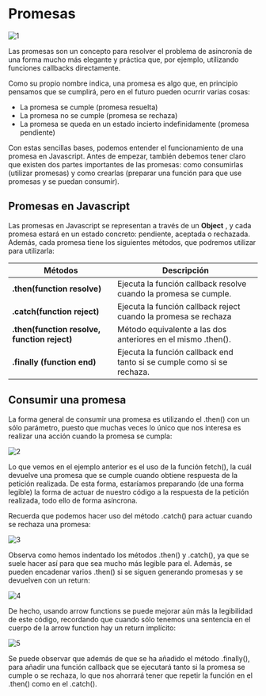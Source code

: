 # Promesas

![1](https://lenguajejs.com/javascript/asincronia/promesas/promises.png)

Las promesas son un concepto para resolver el problema de asincronía de una forma mucho más elegante y práctica que, por ejemplo, utilizando funciones callbacks directamente.

Como su propio nombre indica, una promesa es algo que, en principio pensamos que se cumplirá, pero en el futuro pueden ocurrir varias cosas:
- La promesa se cumple (promesa resuelta)
- La promesa no se cumple (promesa se rechaza)
- La promesa se queda en un estado incierto indefinidamente (promesa pendiente)

Con estas sencillas bases, podemos entender el funcionamiento de una promesa en Javascript. Antes de empezar, también debemos tener claro que existen dos partes importantes de las promesas: como consumirlas (utilizar promesas) y como crearlas (preparar una función para que use promesas y se puedan consumir).

## Promesas en Javascript

Las promesas en Javascript se representan a través de un **Object** , y cada promesa estará en un estado concreto: pendiente, aceptada o rechazada. Además, cada promesa tiene los siguientes métodos, que podremos utilizar para utilizarla:

| Métodos | Descripción |
|---|---|
| **.then(function resolve)** | Ejecuta la función callback resolve cuando la promesa se cumple. |
| **.catch(function reject)** | Ejecuta la función callback reject cuando la promesa se rechaza |
| **.then(function resolve, function reject)** | Método equivalente a las dos anteriores en el mismo .then(). |
|**.finally (function end)** | Ejecuta la función callback end tanto si se cumple como si se rechaza. |

## Consumir una promesa

La forma general de consumir una promesa es utilizando el .then() con un sólo parámetro, puesto que muchas veces lo único que nos interesa es realizar una acción cuando la promesa se cumpla:

![2](https://i.gyazo.com/36652a350630fe880c1db0789ff4a434.png)

Lo que vemos en el ejemplo anterior es el uso de la función fetch(), la cuál devuelve una promesa que se cumple cuando obtiene respuesta de la petición realizada. De esta forma, estaríamos preparando (de una forma legible) la forma de actuar de nuestro código a la respuesta de la petición realizada, todo ello de forma asíncrona.

Recuerda que podemos hacer uso del método .catch() para actuar cuando se rechaza una promesa:

![3](https://i.gyazo.com/d3c930400173f5f8155daa83a56f3ea9.png)

Observa como hemos indentado los métodos .then() y .catch(), ya que se suele hacer así para que sea mucho más legible para el. Además, se pueden encadenar varios .then() si se siguen generando promesas y se devuelven con un return:

![4](https://i.gyazo.com/d3c930400173f5f8155daa83a56f3ea9.png)

De hecho, usando arrow functions se puede mejorar aún más la legibilidad de este código, recordando que cuando sólo tenemos una sentencia en el cuerpo de la arrow function hay un return implícito:

![5](https://i.gyazo.com/d6807037368d5de52e7f46d6e5e0a730.png)

Se puede observar que además de que se ha añadido el método .finally(), para añadir una función callback que se ejecutará tanto si la promesa se cumple o se rechaza, lo que nos ahorrará tener que repetir la función en el .then() como en el .catch().